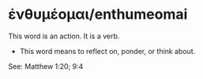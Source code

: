 # ἐνθυμέομαι/enthumeomai  
This word is an action. It is a verb.

* This word means to reflect on, ponder, or think about. 

See: Matthew 1:20; 9:4
